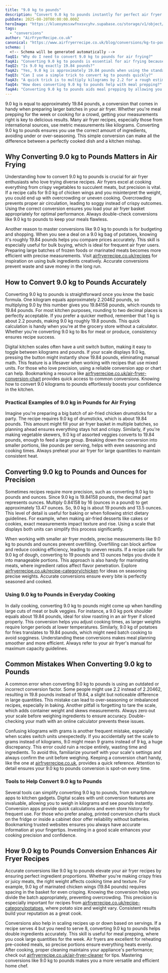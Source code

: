 ```yaml
---
title: "9.0 kg to pounds"
description: "Convert 9.0 kg to pounds instantly for perfect air fryer recipes. Get accurate measurements for cooking success every time."
pubDate: 2025-08-20T00:00:00.000Z
heroImage: "https://klueoymssxwfnxsvcyhv.supabase.co/storage/v1/object/public/Shmucket/9-0-kg-to-pounds.webp"
tags:
  - "conversions"
author: "AirFryerRecipe.co.uk"
canonical: "https://www.airfryerrecipe.co.uk/blog/conversions/kg-to-pounds/9-0-kg-to-pounds"
schema: |
  <!-- Schema will be generated automatically -->
faqQ1: "Why do I need to convert 9.0 kg to pounds for air frying?"
faqA1: "Converting 9.0 kg to pounds is essential for air frying because many recipes use metric measurements, and accurate weights ensure proper cooking. Overloading your air fryer basket with incorrect amounts can lead to uneven results, so knowing that 9.0 kg equals about 19.84 pounds helps you portion ingredients correctly."
faqQ2: "Is 9.0 kg exactly 19.84 pounds?"
faqA2: "Yes, 9.0 kg is approximately 19.84 pounds when using the standard conversion factor of 1 kg equals 2.20462 pounds. For most kitchen purposes, this rounded figure is perfectly accurate, though precise scales might show a slight variation. Always use a reliable scale or converter for best results."
faqQ3: "Can I use a simple trick to convert kg to pounds quickly?"
faqA3: "A quick trick is to multiply kilograms by 2.2 for a rough estimate, so 9.0 kg would be about 19.8 pounds. This method is handy for mental math while shopping, but for recipe precision, using the exact factor of 2.20462 is better. Digital scales with unit conversion eliminate guesswork entirely."
faqQ4: "How does converting 9.0 kg to pounds help with meal prepping?"
faqA4: "Converting 9.0 kg to pounds aids meal prepping by allowing you to divide bulk ingredients into portions accurately. For example, 19.84 pounds of chicken can be split into weekly meals, ensuring consistent seasoning and cooking times. This efficiency saves time and reduces food waste, making air frying more convenient."
---
```

<p>9.0 kg is equal to approximately 19.84 pounds, a conversion that comes in handy when preparing larger batches in your air fryer. Whether you're meal prepping for the week or cooking for a crowd, getting your measurements right is key to delicious results. Many air fryer recipes, especially those from international sources, use metric measurements like kilograms. Converting 9.0 kg to pounds ensures you use the correct amount of ingredients, avoiding under or over-seasoning. This simple conversion can make all the difference between a perfectly cooked dish and a kitchen mishap.</p>

<h2>Why Converting 9.0 kg to Pounds Matters in Air Frying</h2>
<p>Understanding how to convert 9.0 kg to pounds is crucial for air fryer enthusiasts who love trying diverse recipes. Air fryers excel at cooking everything from crispy vegetables to succulent meats, but precision is vital. If a recipe calls for 9.0 kg of chicken wings and you misinterpret the weight, you could end up with overcrowding or uneven cooking. Overcrowding prevents proper air circulation, leading to soggy instead of crispy outcomes. Using the correct conversion ensures you load your air fryer basket appropriately for optimal performance. Always double-check conversions like 9.0 kg to pounds to keep your meals flawless.</p>
<p>Another reason to master conversions like 9.0 kg to pounds is for budgeting and shopping. When you see a deal on a 9.0 kg bag of potatoes, knowing it's roughly 19.84 pounds helps you compare prices accurately. This skill is especially useful for bulk buying, which is ideal for frequent air fryer users. Preparing large batches of frozen foods or marinated meats becomes more efficient with precise measurements. Visit <a href="https://www.airfryerrecipe.co.uk/recipes">airfryerrecipe.co.uk/recipes</a> for inspiration on using bulk ingredients creatively. Accurate conversions prevent waste and save money in the long run.</p>

<h2>How to Convert 9.0 kg to Pounds Accurately</h2>
<p>Converting 9.0 kg to pounds is straightforward once you know the basic formula. One kilogram equals approximately 2.20462 pounds, so multiplying 9.0 by this number gives you 19.84158 pounds, which rounds to 19.84 pounds. For most kitchen purposes, rounding to two decimal places is perfectly acceptable. If you prefer a quicker method, remember that 1 kg is about 2.2 pounds, making 9.0 kg roughly 19.8 pounds. This quick calculation is handy when you're at the grocery store without a calculator. Whether you're converting 9.0 kg to lbs for meat or produce, consistency ensures recipe success.</p>
<p>Digital kitchen scales often have a unit switch button, making it easy to toggle between kilograms and pounds. If your scale displays 9.0 kg, pressing the button might instantly show 19.84 pounds, eliminating manual math. This feature is a lifesaver when working with recipes that use mixed units. For those who love precision, using a reliable conversion app or chart can help. Bookmarking a resource like <a href="https://www.airfryerrecipe.co.uk/air-fryer-conversion-chart">airfryerrecipe.co.uk/air-fryer-conversion-chart</a> provides quick access to common conversions. Knowing how to convert 9.0 kilograms to pounds effortlessly boosts your confidence in the kitchen.</p>

<h3>Practical Examples of 9.0 kg in Pounds for Air Frying</h3>
<p>Imagine you're preparing a big batch of air-fried chicken drumsticks for a party. The recipe requires 9.0 kg of drumsticks, which is about 19.84 pounds. This amount might fill your air fryer basket in multiple batches, so planning ahead ensures everything stays hot and crispy. Similarly, if you're making vegetable skewers, 9.0 kg of assorted veggies converts to 19.84 pounds, enough to feed a large group. Breaking down the conversion into smaller portions, like pounds per serving, helps with even seasoning and cooking times. Always preheat your air fryer for large quantities to maintain consistent heat.</p>

<h2>Converting 9.0 kg to Pounds and Ounces for Precision</h2>
<p>Sometimes recipes require more precision, such as converting 9.0 kg to pounds and ounces. Since 9.0 kg is 19.84158 pounds, the decimal part represents ounces. Multiply 0.84158 by 16 (ounces in a pound) to get approximately 13.47 ounces. So, 9.0 kg is about 19 pounds and 13.5 ounces. This level of detail is useful for baking or when following strict dietary guidelines. For example, when making air-fried desserts like cakes or cookies, exact measurements impact texture and rise. Using a scale that displays both units can simplify this process significantly.</p>
<p>When working with smaller air fryer models, precise measurements like 9.0 kg to pounds and ounces prevent overfilling. Overfilling can block airflow and reduce cooking efficiency, leading to uneven results. If a recipe calls for 9.0 kg of dough, converting to 19 pounds and 13 ounces helps you divide it into manageable portions. This approach is also handy for marinating meats, where ingredient ratios affect flavor penetration. Explore <a href="https://www.airfryerrecipe.co.uk/recipe-category/chicken">airfryerrecipe.co.uk/recipe-category/chicken</a> for ideas on seasoning precise weights. Accurate conversions ensure every bite is perfectly seasoned and cooked.</p>

<h3>Using 9.0 kg to Pounds in Everyday Cooking</h3>
<p>In daily cooking, converting 9.0 kg to pounds might come up when handling large cuts of meat or bulk veggies. For instance, a 9.0 kg pork shoulder equals about 19.84 pounds, ideal for slow roasting in an air fryer if sliced properly. This conversion helps you adjust cooking times, as larger weights require longer periods at lower temperatures. Similarly, 9.0 kg of potatoes for fries translates to 19.84 pounds, which might need batch cooking to avoid sogginess. Understanding these conversions makes meal planning smoother and more efficient. Always refer to your air fryer's manual for maximum capacity guidelines.</p>

<h2>Common Mistakes When Converting 9.0 kg to Pounds</h2>
<p>A common error when converting 9.0 kg to pounds is using an outdated or incorrect conversion factor. Some people might use 2.2 instead of 2.20462, resulting in 19.8 pounds instead of 19.84, a slight but noticeable difference in large quantities. This mistake can lead to over-seasoning or imbalanced recipes, especially in baking. Another pitfall is forgetting to tare the scale, which adds container weight and skews measurements. Always zero out your scale before weighing ingredients to ensure accuracy. Double-checking your math with an online calculator prevents these issues.</p>
<p>Confusing kilograms with grams is another frequent mistake, especially when scales switch units unexpectedly. If you accidentally set the scale to grams instead of kilograms, 9.0 might mean 9 grams instead of 9 kg, a huge discrepancy. This error could ruin a recipe entirely, wasting time and ingredients. To avoid this, familiarize yourself with your scale's settings and always confirm the unit before weighing. Keeping a conversion chart handy, like the one at <a href="https://www.airfryerrecipe.co.uk">airfryerrecipe.co.uk</a>, provides a quick reference. Attention to detail ensures your 9.0 kg to pounds conversion is spot-on every time.</p>

<h3>Tools to Help Convert 9.0 kg to Pounds</h3>
<p>Several tools can simplify converting 9.0 kg to pounds, from smartphone apps to kitchen gadgets. Digital scales with unit conversion features are invaluable, allowing you to weigh in kilograms and see pounds instantly. Conversion apps provide quick calculations and even store history for frequent use. For those who prefer analog, printed conversion charts stuck on the fridge or inside a cabinet door offer reliability without batteries. Bookmarking trusted websites ensures you always have accurate information at your fingertips. Investing in a good scale enhances your cooking precision and confidence.</p>

<h2>How 9.0 kg to Pounds Conversion Enhances Air Fryer Recipes</h2>
<p>Accurate conversions like 9.0 kg to pounds elevate your air fryer recipes by ensuring perfect ingredient proportions. Whether you're making crispy fries or juicy meats, the right weight affects cooking time and texture. For example, 9.0 kg of marinated chicken wings (19.84 pounds) requires spacing in the basket for even crisping. Knowing the conversion helps you divide the batch appropriately, preventing overcrowding. This precision is especially important for recipes from <a href="https://www.airfryerrecipe.co.uk/recipe-category/potatoes">airfryerrecipe.co.uk/recipe-category/potatoes</a>, where potato size and weight vary. Consistent results build your reputation as a great cook.</p>
<p>Conversions also help in scaling recipes up or down based on servings. If a recipe serves 4 but you need to serve 8, converting 9.0 kg to pounds helps double ingredients accurately. This skill is useful for meal prepping, where you cook large quantities for the week. Air fryers are excellent for reheating pre-cooked meals, so precise portions ensure everything heats evenly. After cooking, proper cleaning maintains your appliance's performance; check out <a href="https://www.airfryerrecipe.co.uk/air-fryer-cleaner">airfryerrecipe.co.uk/air-fryer-cleaner</a> for tips. Mastering conversions like 9.0 kg to pounds makes you a more versatile and efficient home chef.</p>
